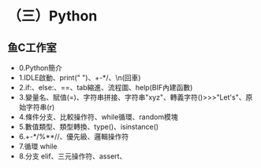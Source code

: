 # （三）Python

## 鱼C工作室

* 0.Python簡介
* 1.IDLE啟動、print(" ")、+-*/、\n(回車)
* 2.if:、else:、==、tab縮進、流程圖、help(BIF內建函數)
* 3.變量名、賦值(=)、字符串拼接、字符串"xyz"、轉義字符(\)>>>"Let\'s"、原始字符串(r)
* 4.條件分支、比較操作符、while循環、random模塊
* 5.數值類型、類型轉換、type()、isinstance()
* 6.+-*/%**//、優先級、邏輯操作符
* 7.循環 while
* 8.分支 elif、三元操作符、assert、


